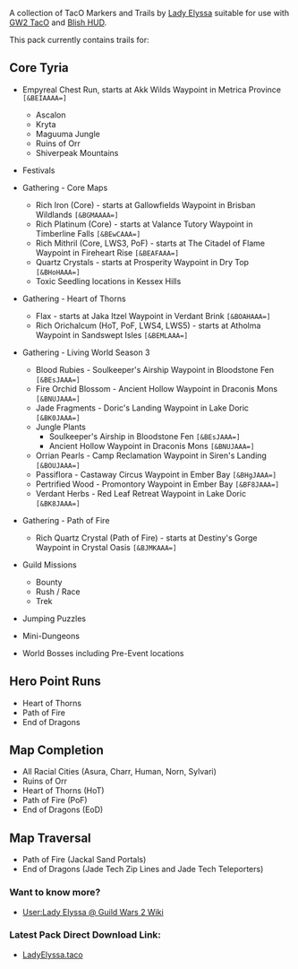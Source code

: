 A collection of TacO Markers and Trails by [Lady Elyssa](https://wiki.guildwars2.com/wiki/User:Lady_Elyssa) suitable for use with [GW2 TacO](https://www.gw2taco.com/) and [Blish HUD](https://blishhud.com/).

This pack currently contains trails for:

## Core Tyria ##
* Empyreal Chest Run, starts at Akk Wilds Waypoint in Metrica Province `[&BEIAAAA=]`
   * Ascalon
   * Kryta
   * Maguuma Jungle
   * Ruins of Orr
   * Shiverpeak Mountains

* Festivals

* Gathering - Core Maps
   * Rich Iron (Core) - starts at Gallowfields Waypoint in Brisban Wildlands `[&BGMAAAA=]`
   * Rich Platinum (Core) - starts at Valance Tutory Waypoint in Timberline Falls `[&BEwCAAA=]`
   * Rich Mithril (Core, LWS3, PoF) - starts at The Citadel of Flame Waypoint in Fireheart Rise `[&BEAFAAA=]`
   * Quartz Crystals - starts at Prosperity Waypoint in Dry Top `[&BHoHAAA=]`
   * Toxic Seedling locations in Kessex Hills

* Gathering - Heart of Thorns
   * Flax - starts at Jaka Itzel Waypoint in Verdant Brink `[&BOAHAAA=]`
   * Rich Orichalcum (HoT, PoF, LWS4, LWS5) - starts at Atholma Waypoint in Sandswept Isles `[&BEMLAAA=]`

* Gathering - Living World Season 3
   * Blood Rubies - Soulkeeper's Airship Waypoint in Bloodstone Fen `[&BEsJAAA=]`
   * Fire Orchid Blossom - Ancient Hollow Waypoint in Draconis Mons `[&BNUJAAA=]`
   * Jade Fragments - Doric's Landing Waypoint in Lake Doric `[&BK0JAAA=]`
   * Jungle Plants
      * Soulkeeper's Airship in Bloodstone Fen `[&BEsJAAA=]`
      * Ancient Hollow Waypoint in Draconis Mons `[&BNUJAAA=]`
   * Orrian Pearls - Camp Reclamation Waypoint in Siren's Landing `[&BOUJAAA=]`
   * Passiflora - Castaway Circus Waypoint in Ember Bay `[&BHgJAAA=]`
   * Pertrified Wood - Promontory Waypoint in Ember Bay `[&BF8JAAA=]`
   * Verdant Herbs - Red Leaf Retreat Waypoint in Lake Doric `[&BK8JAAA=]`

* Gathering - Path of Fire
   * Rich Quartz Crystal (Path of Fire) - starts at Destiny's Gorge Waypoint in Crystal Oasis `[&BJMKAAA=]`

* Guild Missions 
   * Bounty
   * Rush / Race
   * Trek

* Jumping Puzzles

* Mini-Dungeons

* World Bosses including Pre-Event locations

## Hero Point Runs ##
* Heart of Thorns
* Path of Fire
* End of Dragons

## Map Completion ##
* All Racial Cities (Asura, Charr, Human, Norn, Sylvari)
* Ruins of Orr
* Heart of Thorns (HoT)
* Path of Fire (PoF)
* End of Dragons (EoD)

## Map Traversal ##
* Path of Fire (Jackal Sand Portals)
* End of Dragons (Jade Tech Zip Lines and Jade Tech Teleporters)

### Want to know more? ###
* [User:Lady Elyssa @ Guild Wars 2 Wiki](https://wiki.guildwars2.com/wiki/User:Lady_Elyssa)
 
### Latest Pack Direct Download Link: ###
* [LadyElyssa.taco](https://github.com/LadyElyssa/LadyElyssaTacoTrails/raw/main/LadyElyssa.taco)

